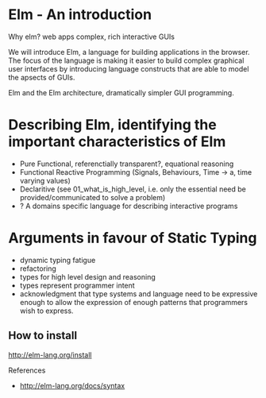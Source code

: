 # Elm - An introduction
Why elm?
web apps
complex, rich interactive GUIs

We will introduce Elm, a language for building applications in the browser. The
focus of the language is making it easier to build complex graphical user
interfaces by introducing language constructs that are able to model the apsects
of GUIs. 

Elm and the Elm architecture, dramatically simpler GUI programming.

# Describing Elm, identifying the important characteristics of Elm
* Pure Functional, referenctially transparent?, equational reasoning
* Functional Reactive Programming (Signals, Behaviours, Time -> a, time varying
  values)
* Declaritive (see 01_what_is_high_level, i.e. only the essential need be
  provided/communicated to solve a problem)
* ? A domains specific language for describing interactive programs


# Arguments in favour of Static Typing
* dynamic typing fatigue
* refactoring
* types for high level design and reasoning
* types represent programmer intent
* acknowledgment that type systems and language need to be expressive enough to
  allow the expression of enough patterns that programmers wish to express.

## How to install
http://elm-lang.org/install

References
* http://elm-lang.org/docs/syntax
